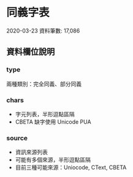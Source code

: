 # 同義字表

2020-03-23 資料筆數: 17,086

## 資料欄位說明

### type

兩種類別：完全同義、部分同義

### chars

* 字元列表，半形逗點區隔
* CBETA 缺字使用 Unicode PUA

### source

* 資訊來源列表
* 可能有多個來源，半形逗點區隔
* 目前三種可能來源：Uniocode, CText, CBETA
